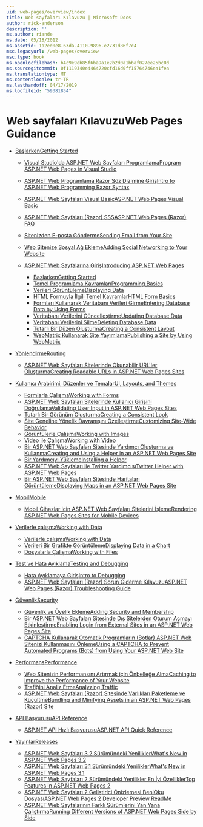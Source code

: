 ```yaml
---
uid: web-pages/overview/index
title: Web sayfaları Kılavuzu | Microsoft Docs
author: rick-anderson
description: ''
ms.author: riande
ms.date: 05/18/2012
ms.assetid: 1a2ed0e8-63da-4110-9896-e2731d86f7c4
msc.legacyurl: /web-pages/overview
msc.type: book
ms.openlocfilehash: b4c9e9eb85f6ba9a1e2b2d0a1bbaf027ee25bc0d
ms.sourcegitcommit: 0f1119340e4464720cfd16d0ff15764746ea1fea
ms.translationtype: MT
ms.contentlocale: tr-TR
ms.lasthandoff: 04/17/2019
ms.locfileid: "59381854"
---
```

# <a name="web-pages-guidance"></a><span data-ttu-id="df9c2-102">Web sayfaları Kılavuzu</span><span class="sxs-lookup"><span data-stu-id="df9c2-102">Web Pages Guidance</span></span>

- [<span data-ttu-id="df9c2-103">Başlarken</span><span class="sxs-lookup"><span data-stu-id="df9c2-103">Getting Started</span></span>](getting-started/index.md)

    - [<span data-ttu-id="df9c2-104">Visual Studio'da ASP.NET Web Sayfaları Programlama</span><span class="sxs-lookup"><span data-stu-id="df9c2-104">Program ASP.NET Web Pages in Visual Studio</span></span>](getting-started/program-asp-net-web-pages-in-visual-studio.md)
    - [<span data-ttu-id="df9c2-105">ASP.NET Web Programlama Razor Söz Dizimine Giriş</span><span class="sxs-lookup"><span data-stu-id="df9c2-105">Intro to ASP.NET Web Programming Razor Syntax</span></span>](getting-started/introducing-razor-syntax-c.md)
    - [<span data-ttu-id="df9c2-106">ASP.NET Web Sayfaları Visual Basic</span><span class="sxs-lookup"><span data-stu-id="df9c2-106">ASP.NET Web Pages Visual Basic</span></span>](getting-started/introducing-razor-syntax-vb.md)
    - [<span data-ttu-id="df9c2-107">ASP.NET Web Sayfaları (Razor) SSS</span><span class="sxs-lookup"><span data-stu-id="df9c2-107">ASP.NET Web Pages (Razor) FAQ</span></span>](getting-started/aspnet-web-pages-razor-faq.md)
    - [<span data-ttu-id="df9c2-108">Sitenizden E-posta Gönderme</span><span class="sxs-lookup"><span data-stu-id="df9c2-108">Sending Email from Your Site</span></span>](getting-started/11-adding-email-to-your-web-site.md)
    - [<span data-ttu-id="df9c2-109">Web Sitenize Sosyal Ağ Ekleme</span><span class="sxs-lookup"><span data-stu-id="df9c2-109">Adding Social Networking to Your Website</span></span>](getting-started/13-adding-social-networking-to-your-web-site.md)
    - [<span data-ttu-id="df9c2-110">ASP.NET Web Sayfalarına Giriş</span><span class="sxs-lookup"><span data-stu-id="df9c2-110">Introducing ASP.NET Web Pages</span></span>](getting-started/introducing-aspnet-web-pages-2/index.md)

        - [<span data-ttu-id="df9c2-111">Başlarken</span><span class="sxs-lookup"><span data-stu-id="df9c2-111">Getting Started</span></span>](getting-started/introducing-aspnet-web-pages-2/getting-started.md)
        - [<span data-ttu-id="df9c2-112">Temel Programlama Kavramları</span><span class="sxs-lookup"><span data-stu-id="df9c2-112">Programming Basics</span></span>](getting-started/introducing-aspnet-web-pages-2/intro-to-web-pages-programming.md)
        - [<span data-ttu-id="df9c2-113">Verileri Görüntüleme</span><span class="sxs-lookup"><span data-stu-id="df9c2-113">Displaying Data</span></span>](getting-started/introducing-aspnet-web-pages-2/displaying-data.md)
        - [<span data-ttu-id="df9c2-114">HTML Formuyla İlgili Temel Kavramlar</span><span class="sxs-lookup"><span data-stu-id="df9c2-114">HTML Form Basics</span></span>](getting-started/introducing-aspnet-web-pages-2/form-basics.md)
        - [<span data-ttu-id="df9c2-115">Formları Kullanarak Veritabanı Verileri Girme</span><span class="sxs-lookup"><span data-stu-id="df9c2-115">Entering Database Data by Using Forms</span></span>](getting-started/introducing-aspnet-web-pages-2/entering-data.md)
        - [<span data-ttu-id="df9c2-116">Veritabanı Verilerini Güncelleştirme</span><span class="sxs-lookup"><span data-stu-id="df9c2-116">Updating Database Data</span></span>](getting-started/introducing-aspnet-web-pages-2/updating-data.md)
        - [<span data-ttu-id="df9c2-117">Veritabanı Verilerini Silme</span><span class="sxs-lookup"><span data-stu-id="df9c2-117">Deleting Database Data</span></span>](getting-started/introducing-aspnet-web-pages-2/deleting-data.md)
        - [<span data-ttu-id="df9c2-118">Tutarlı Bir Düzen Oluşturma</span><span class="sxs-lookup"><span data-stu-id="df9c2-118">Creating a Consistent Layout</span></span>](getting-started/introducing-aspnet-web-pages-2/layouts.md)
        - [<span data-ttu-id="df9c2-119">WebMatrix Kullanarak Site Yayımlama</span><span class="sxs-lookup"><span data-stu-id="df9c2-119">Publishing a Site by Using WebMatrix</span></span>](getting-started/introducing-aspnet-web-pages-2/publishing.md)
- [<span data-ttu-id="df9c2-120">Yönlendirme</span><span class="sxs-lookup"><span data-stu-id="df9c2-120">Routing</span></span>](routing/index.md)

    - [<span data-ttu-id="df9c2-121">ASP.NET Web Sayfaları Sitelerinde Okunabilir URL'ler Oluşturma</span><span class="sxs-lookup"><span data-stu-id="df9c2-121">Creating Readable URLs in ASP.NET Web Pages Sites</span></span>](routing/creating-readable-urls-in-aspnet-web-pages-sites.md)
- [<span data-ttu-id="df9c2-122">Kullanıcı Arabirimi, Düzenler ve Temalar</span><span class="sxs-lookup"><span data-stu-id="df9c2-122">UI, Layouts, and Themes</span></span>](ui-layouts-and-themes/index.md)

    - [<span data-ttu-id="df9c2-123">Formlarla Çalışma</span><span class="sxs-lookup"><span data-stu-id="df9c2-123">Working with Forms</span></span>](ui-layouts-and-themes/4-working-with-forms.md)
    - [<span data-ttu-id="df9c2-124">ASP.NET Web Sayfaları Sitelerinde Kullanıcı Girişini Doğrulama</span><span class="sxs-lookup"><span data-stu-id="df9c2-124">Validating User Input in ASP.NET Web Pages Sites</span></span>](ui-layouts-and-themes/validating-user-input-in-aspnet-web-pages-sites.md)
    - [<span data-ttu-id="df9c2-125">Tutarlı Bir Görünüm Oluşturma</span><span class="sxs-lookup"><span data-stu-id="df9c2-125">Creating a Consistent Look</span></span>](ui-layouts-and-themes/3-creating-a-consistent-look.md)
    - [<span data-ttu-id="df9c2-126">Site Geneline Yönelik Davranışını Özelleştirme</span><span class="sxs-lookup"><span data-stu-id="df9c2-126">Customizing Site-Wide Behavior</span></span>](ui-layouts-and-themes/18-customizing-site-wide-behavior.md)
    - [<span data-ttu-id="df9c2-127">Görüntülerle Çalışma</span><span class="sxs-lookup"><span data-stu-id="df9c2-127">Working with Images</span></span>](ui-layouts-and-themes/9-working-with-images.md)
    - [<span data-ttu-id="df9c2-128">Video ile Çalışma</span><span class="sxs-lookup"><span data-stu-id="df9c2-128">Working with Video</span></span>](ui-layouts-and-themes/10-working-with-video.md)
    - [<span data-ttu-id="df9c2-129">Bir ASP.NET Web Sayfaları Sitesinde Yardımcı Oluşturma ve Kullanma</span><span class="sxs-lookup"><span data-stu-id="df9c2-129">Creating and Using a Helper in an ASP.NET Web Pages Site</span></span>](ui-layouts-and-themes/creating-and-using-a-helper-in-an-aspnet-web-pages-site.md)
    - [<span data-ttu-id="df9c2-130">Bir Yardımcıyı Yükleme</span><span class="sxs-lookup"><span data-stu-id="df9c2-130">Installing a Helper</span></span>](ui-layouts-and-themes/installing-helpers.md)
    - [<span data-ttu-id="df9c2-131">ASP.NET Web Sayfaları ile Twitter Yardımcısı</span><span class="sxs-lookup"><span data-stu-id="df9c2-131">Twitter Helper with ASP.NET Web Pages</span></span>](ui-layouts-and-themes/twitter-helper.md)
    - [<span data-ttu-id="df9c2-132">Bir ASP.NET Web Sayfaları Sitesinde Haritaları Görüntüleme</span><span class="sxs-lookup"><span data-stu-id="df9c2-132">Displaying Maps in an ASP.NET Web Pages Site</span></span>](ui-layouts-and-themes/displaying-maps-in-an-aspnet-web-pages-site.md)
- [<span data-ttu-id="df9c2-133">Mobil</span><span class="sxs-lookup"><span data-stu-id="df9c2-133">Mobile</span></span>](mobile/index.md)

    - [<span data-ttu-id="df9c2-134">Mobil Cihazlar için ASP.NET Web Sayfaları Sitelerini İşleme</span><span class="sxs-lookup"><span data-stu-id="df9c2-134">Rendering ASP.NET Web Pages Sites for Mobile Devices</span></span>](mobile/rendering-aspnet-web-pages-sites-for-mobile-devices.md)
- [<span data-ttu-id="df9c2-135">Verilerle çalışma</span><span class="sxs-lookup"><span data-stu-id="df9c2-135">Working with Data</span></span>](data/index.md)

    - [<span data-ttu-id="df9c2-136">Verilerle çalışma</span><span class="sxs-lookup"><span data-stu-id="df9c2-136">Working with Data</span></span>](data/5-working-with-data.md)
    - [<span data-ttu-id="df9c2-137">Verileri Bir Grafikte Görüntüleme</span><span class="sxs-lookup"><span data-stu-id="df9c2-137">Displaying Data in a Chart</span></span>](data/7-displaying-data-in-a-chart.md)
    - [<span data-ttu-id="df9c2-138">Dosyalarla Çalışma</span><span class="sxs-lookup"><span data-stu-id="df9c2-138">Working with Files</span></span>](data/working-with-files.md)
- [<span data-ttu-id="df9c2-139">Test ve Hata Ayıklama</span><span class="sxs-lookup"><span data-stu-id="df9c2-139">Testing and Debugging</span></span>](testing-and-debugging/index.md)

    - [<span data-ttu-id="df9c2-140">Hata Ayıklamaya Giriş</span><span class="sxs-lookup"><span data-stu-id="df9c2-140">Intro to Debugging</span></span>](testing-and-debugging/introduction-to-debugging.md)
    - [<span data-ttu-id="df9c2-141">ASP.NET Web Sayfaları (Razor) Sorun Giderme Kılavuzu</span><span class="sxs-lookup"><span data-stu-id="df9c2-141">ASP.NET Web Pages (Razor) Troubleshooting Guide</span></span>](testing-and-debugging/aspnet-web-pages-razor-troubleshooting-guide.md)
- [<span data-ttu-id="df9c2-142">Güvenlik</span><span class="sxs-lookup"><span data-stu-id="df9c2-142">Security</span></span>](security/index.md)

    - [<span data-ttu-id="df9c2-143">Güvenlik ve Üyelik Ekleme</span><span class="sxs-lookup"><span data-stu-id="df9c2-143">Adding Security and Membership</span></span>](security/16-adding-security-and-membership.md)
    - [<span data-ttu-id="df9c2-144">Bir ASP.NET Web Sayfaları Sitesinde Dış Sitelerden Oturum Açmayı Etkinleştirme</span><span class="sxs-lookup"><span data-stu-id="df9c2-144">Enabling Login from External Sites in an ASP.NET Web Pages Site</span></span>](security/enabling-login-from-external-sites-in-an-aspnet-web-pages-site.md)
    - [<span data-ttu-id="df9c2-145">CAPTCHA Kullanarak Otomatik Programların (Botlar) ASP.NET Web Sitenizi Kullanmasını Önleme</span><span class="sxs-lookup"><span data-stu-id="df9c2-145">Using a CAPTCHA to Prevent Automated Programs (Bots) from Using Your ASP.NET Web Site</span></span>](security/using-a-catpcha-to-prevent-automated-programs-bots-from-using-your-aspnet-web-site.md)
- [<span data-ttu-id="df9c2-146">Performans</span><span class="sxs-lookup"><span data-stu-id="df9c2-146">Performance</span></span>](performance-and-traffic/index.md)

    - [<span data-ttu-id="df9c2-147">Web Sitenizin Performansını Artırmak için Önbelleğe Alma</span><span class="sxs-lookup"><span data-stu-id="df9c2-147">Caching to Improve the Performance of Your Website</span></span>](performance-and-traffic/15-caching-to-improve-the-performance-of-your-website.md)
    - [<span data-ttu-id="df9c2-148">Trafiğini Analiz Etme</span><span class="sxs-lookup"><span data-stu-id="df9c2-148">Analyzing Traffic</span></span>](performance-and-traffic/14-analyzing-traffic.md)
    - [<span data-ttu-id="df9c2-149">ASP.NET Web Sayfaları (Razor) Sitesinde Varlıkları Paketleme ve Küçültme</span><span class="sxs-lookup"><span data-stu-id="df9c2-149">Bundling and Minifying Assets in an ASP.NET Web Pages (Razor) Site</span></span>](performance-and-traffic/bundling-and-minifying-assets-in-an-aspnet-web-pages-razor-site.md)
- [<span data-ttu-id="df9c2-150">API Başvurusu</span><span class="sxs-lookup"><span data-stu-id="df9c2-150">API Reference</span></span>](api-reference/index.md)

    - [<span data-ttu-id="df9c2-151">ASP.NET API Hızlı Başvurusu</span><span class="sxs-lookup"><span data-stu-id="df9c2-151">ASP.NET API Quick Reference</span></span>](api-reference/asp-net-web-pages-api-reference.md)
- [<span data-ttu-id="df9c2-152">Yayınlar</span><span class="sxs-lookup"><span data-stu-id="df9c2-152">Releases</span></span>](releases/index.md)

    - [<span data-ttu-id="df9c2-153">ASP.NET Web Sayfaları 3.2 Sürümündeki Yenilikler</span><span class="sxs-lookup"><span data-stu-id="df9c2-153">What's New in ASP.NET Web Pages 3.2</span></span>](releases/whats-new-in-aspnet-web-pages-32.md)
    - [<span data-ttu-id="df9c2-154">ASP.NET Web Sayfaları 3.1 Sürümündeki Yenilikler</span><span class="sxs-lookup"><span data-stu-id="df9c2-154">What's New in ASP.NET Web Pages 3.1</span></span>](releases/whats-new-aspnet-web-pages-31.md)
    - [<span data-ttu-id="df9c2-155">ASP.NET Web Sayfaları 2 Sürümündeki Yenilikler En İyi Özellikler</span><span class="sxs-lookup"><span data-stu-id="df9c2-155">Top Features in ASP.NET Web Pages 2</span></span>](releases/top-features-in-web-pages-2.md)
    - [<span data-ttu-id="df9c2-156">ASP.NET Web Sayfaları 2 Geliştirici Önizlemesi BeniOku Dosyası</span><span class="sxs-lookup"><span data-stu-id="df9c2-156">ASP.NET Web Pages 2 Developer Preview ReadMe</span></span>](releases/aspnet-web-pages-2-developer-preview-readme.md)
    - [<span data-ttu-id="df9c2-157">ASP.NET Web Sayfalarının Farklı Sürümlerini Yan Yana Çalıştırma</span><span class="sxs-lookup"><span data-stu-id="df9c2-157">Running Different Versions of ASP.NET Web Pages Side by Side</span></span>](releases/running-v1-and-v2-sites-side-by-side.md)
